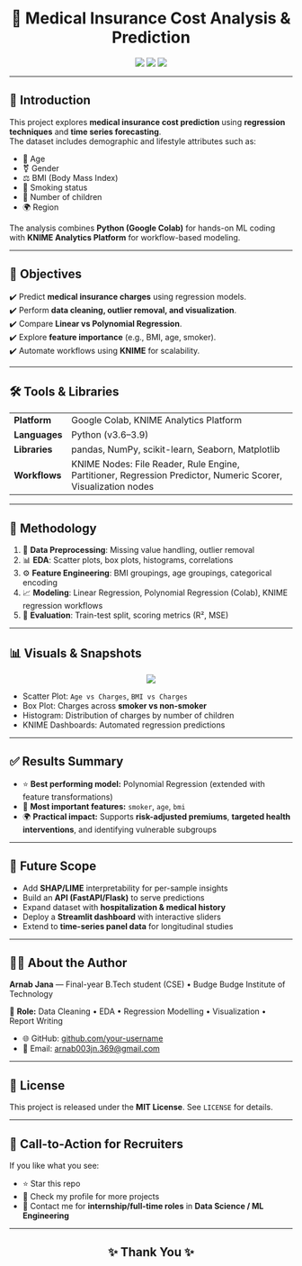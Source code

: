<h1 align="center">🏥 Medical Insurance Cost Analysis & Prediction</h1>

<p align="center">
  <img src="https://img.shields.io/badge/ML-Regression-blue?style=for-the-badge&logo=python" />
  <img src="https://img.shields.io/badge/Tools-Google%20Colab%20%7C%20KNIME-orange?style=for-the-badge&logo=googlecolab" />
  <img src="https://img.shields.io/badge/Status-Completed-brightgreen?style=for-the-badge&logo=github" />
</p>

---

<h2>📖 Introduction</h2>

This project explores **medical insurance cost prediction** using **regression techniques** and **time series forecasting**.  
The dataset includes demographic and lifestyle attributes such as:

- 🧑 Age  
- ⚧️ Gender  
- ⚖️ BMI (Body Mass Index)  
- 🚬 Smoking status  
- 👶 Number of children  
- 🌍 Region  

The analysis combines **Python (Google Colab)** for hands-on ML coding with **KNIME Analytics Platform** for workflow-based modeling.

---

<h2>🎯 Objectives</h2>

✔️ Predict **medical insurance charges** using regression models.  
✔️ Perform **data cleaning, outlier removal, and visualization**.  
✔️ Compare **Linear vs Polynomial Regression**.  
✔️ Explore **feature importance** (e.g., BMI, age, smoker).  
✔️ Automate workflows using **KNIME** for scalability.  

---

<h2>🛠️ Tools & Libraries</h2>

<table>
<tr><td><b>Platform</b></td><td>Google Colab, KNIME Analytics Platform</td></tr>
<tr><td><b>Languages</b></td><td>Python (v3.6–3.9)</td></tr>
<tr><td><b>Libraries</b></td><td>pandas, NumPy, scikit-learn, Seaborn, Matplotlib</td></tr>
<tr><td><b>Workflows</b></td><td>KNIME Nodes: File Reader, Rule Engine, Partitioner, Regression Predictor, Numeric Scorer, Visualization nodes</td></tr>
</table>

---

<h2>🔧 Methodology</h2>

<ol>
<li>📂 <b>Data Preprocessing</b>: Missing value handling, outlier removal</li>
<li>📊 <b>EDA</b>: Scatter plots, box plots, histograms, correlations</li>
<li>⚙️ <b>Feature Engineering</b>: BMI groupings, age groupings, categorical encoding</li>
<li>📈 <b>Modeling</b>: Linear Regression, Polynomial Regression (Colab), KNIME regression workflows</li>
<li>🧪 <b>Evaluation</b>: Train-test split, scoring metrics (R², MSE)</li>
</ol>

---

<h2>📊 Visuals & Snapshots</h2>

<p align="center">
  <img src="https://img.icons8.com/color/96/000000/combo-chart.png" />
</p>

- Scatter Plot: `Age vs Charges`, `BMI vs Charges`  
- Box Plot: Charges across **smoker vs non-smoker**  
- Histogram: Distribution of charges by number of children  
- KNIME Dashboards: Automated regression predictions  

---

<h2>✅ Results Summary</h2>

- ⭐ <b>Best performing model:</b> Polynomial Regression (extended with feature transformations)  
- 🔑 <b>Most important features:</b> <code>smoker</code>, <code>age</code>, <code>bmi</code>  
- 🌍 <b>Practical impact:</b> Supports **risk-adjusted premiums**, **targeted health interventions**, and identifying vulnerable subgroups  

---

<h2>🔮 Future Scope</h2>

- Add **SHAP/LIME** interpretability for per-sample insights  
- Build an **API (FastAPI/Flask)** to serve predictions  
- Expand dataset with **hospitalization & medical history**  
- Deploy a **Streamlit dashboard** with interactive sliders  
- Extend to **time-series panel data** for longitudinal studies  

---

<h2>👨‍🏫 About the Author</h2>

<b>Arnab Jana</b> — Final-year B.Tech student (CSE) • Budge Budge Institute of Technology  

📌 <b>Role:</b> Data Cleaning • EDA • Regression Modelling • Visualization • Report Writing  

- 🌐 GitHub: <a href="https://github.com/Arnab00369">github.com/your-username</a>  
- 📧 Email: <a href="arnab003jn.369@gmail.com">arnab003jn.369@gmail.com</a>  

---

<h2>📜 License</h2>

This project is released under the <b>MIT License</b>. See <code>LICENSE</code> for details.  

---

<h2>📌 Call-to-Action for Recruiters</h2>

If you like what you see:  
- ⭐ Star this repo  
- 🔗 Check my profile for more projects  
- 📨 Contact me for **internship/full-time roles** in <b>Data Science / ML Engineering</b>  

---

<h2 align="center">✨ Thank You ✨</h2>
